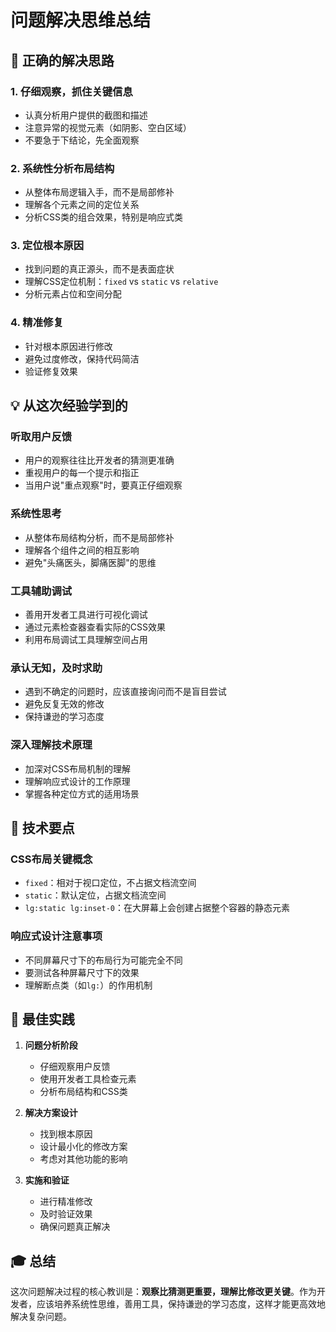 # 问题解决思维总结

## 🎯 正确的解决思路

### 1. **仔细观察，抓住关键信息**
- 认真分析用户提供的截图和描述
- 注意异常的视觉元素（如阴影、空白区域）
- 不要急于下结论，先全面观察

### 2. **系统性分析布局结构**
- 从整体布局逻辑入手，而不是局部修补
- 理解各个元素之间的定位关系
- 分析CSS类的组合效果，特别是响应式类

### 3. **定位根本原因**
- 找到问题的真正源头，而不是表面症状
- 理解CSS定位机制：`fixed` vs `static` vs `relative`
- 分析元素占位和空间分配

### 4. **精准修复**
- 针对根本原因进行修改
- 避免过度修改，保持代码简洁
- 验证修复效果

## 💡 从这次经验学到的

### **听取用户反馈**
- 用户的观察往往比开发者的猜测更准确
- 重视用户的每一个提示和指正
- 当用户说"重点观察"时，要真正仔细观察

### **系统性思考**
- 从整体布局结构分析，而不是局部修补
- 理解各个组件之间的相互影响
- 避免"头痛医头，脚痛医脚"的思维

### **工具辅助调试**
- 善用开发者工具进行可视化调试
- 通过元素检查器查看实际的CSS效果
- 利用布局调试工具理解空间占用

### **承认无知，及时求助**
- 遇到不确定的问题时，应该直接询问而不是盲目尝试
- 避免反复无效的修改
- 保持谦逊的学习态度

### **深入理解技术原理**
- 加深对CSS布局机制的理解
- 理解响应式设计的工作原理
- 掌握各种定位方式的适用场景

## 🔧 技术要点

### CSS布局关键概念
- `fixed`：相对于视口定位，不占据文档流空间
- `static`：默认定位，占据文档流空间
- `lg:static lg:inset-0`：在大屏幕上会创建占据整个容器的静态元素

### 响应式设计注意事项
- 不同屏幕尺寸下的布局行为可能完全不同
- 要测试各种屏幕尺寸下的效果
- 理解断点类（如`lg:`）的作用机制

## 📝 最佳实践

1. **问题分析阶段**
   - 仔细观察用户反馈
   - 使用开发者工具检查元素
   - 分析布局结构和CSS类

2. **解决方案设计**
   - 找到根本原因
   - 设计最小化的修改方案
   - 考虑对其他功能的影响

3. **实施和验证**
   - 进行精准修改
   - 及时验证效果
   - 确保问题真正解决

## 🎓 总结

这次问题解决过程的核心教训是：**观察比猜测更重要，理解比修改更关键**。作为开发者，应该培养系统性思维，善用工具，保持谦逊的学习态度，这样才能更高效地解决复杂问题。
